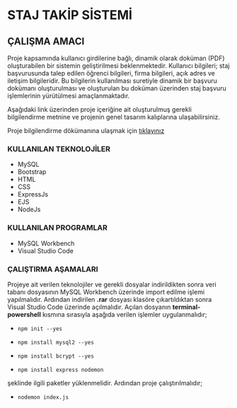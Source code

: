 # STAJ TAKİP SİSTEMİ

## ÇALIŞMA AMACI

Proje kapsamında kullanıcı girdilerine bağlı, dinamik olarak doküman (PDF)
oluşturabilen bir sistemin geliştirilmesi beklenmektedir. Kullanıcı bilgileri; staj
başvurusunda talep edilen öğrenci bilgileri, firma bilgileri, açık adres ve iletişim
bilgileridir. Bu bilgilerin kullanılması suretiyle dinamik bir başvuru dokümanı
oluşturulması ve oluşturulan bu doküman üzerinden staj başvuru işlemlerinin
yürütülmesi amaçlanmaktadır. 

Aşağıdaki link üzerinden proje içeriğine ait oluşturulmuş gerekli bilgilendirme metnine ve projenin genel tasarım kalıplarına ulaşabilirsiniz.

Proje bilgilendirme dökümanına ulaşmak için [tıklayınız](https://drive.google.com/file/d/18SocTw9Kop8EgYFbXkPd7h-qSzs0Vm1l/view?usp=share_link)

### KULLANILAN TEKNOLOJİLER

- MySQL 
- Bootstrap
- HTML
- CSS
- ExpressJs
- EJS
- NodeJs

### KULLANILAN PROGRAMLAR

- MySQL Workbench
- Visual Studio Code


### ÇALIŞTIRMA AŞAMALARI

Projeye ait verilen teknolojiler ve gerekli dosyalar indirildikten sonra veri tabanı dosyasının MySQL Workbench üzerinde import edilme işlemi yapılmalıdır. Ardından indirilen **.rar** dosyası klasöre çıkartıldıktan sonra Visual Studio Code üzerinde açılmalıdır. Açılan dosyanın **terminal-powershell** kısmına sırasıyla aşağıda verilen işlemler uygulanmalıdır;

- ```
  npm init --yes
  ```

- ```
  npm install mysql2 --yes
  ```
  
- ```
  npm install bcrypt --yes
  ```
- ```
  npm install express nodemon
  ```
  
şeklinde ilgili paketler yüklenmelidir. Ardından proje çalıştırılmalıdır;

- ```
  nodemon index.js
  ```
